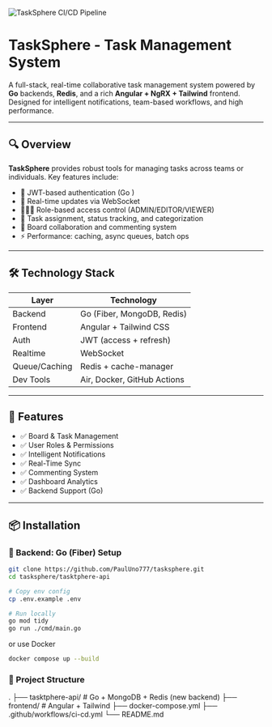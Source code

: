 ![TaskSphere CI/CD Pipeline](https://github.com/PaulUno777/tasksphere/actions/workflows/ci-cd.yml/badge.svg)

# TaskSphere - Task Management System

A full-stack, real-time collaborative task management system powered by **Go** backends, **Redis**, and a rich **Angular + NgRX + Tailwind** frontend. Designed for intelligent notifications, team-based workflows, and high performance.

---

## 🔍 Overview

**TaskSphere** provides robust tools for managing tasks across teams or individuals. Key features include:

- 🔐 JWT-based authentication (Go )
- 📡 Real-time updates via WebSocket
- 🧑‍🤝‍🧑 Role-based access control (ADMIN/EDITOR/VIEWER)
- 📌 Task assignment, status tracking, and categorization
- 💬 Board collaboration and commenting system
- ⚡ Performance: caching, async queues, batch ops

---

## 🛠️ Technology Stack

| Layer       | Technology                        |
|------------|------------------------------------|
| Backend     | Go (Fiber, MongoDB, Redis)         |
| Frontend    | Angular + Tailwind CSS             |
| Auth        | JWT (access + refresh)             |
| Realtime    | WebSocket                          |
| Queue/Caching| Redis + cache-manager             |
| Dev Tools   | Air, Docker, GitHub Actions  |

---

## 🧩 Features

- ✅ Board & Task Management  
- ✅ User Roles & Permissions  
- ✅ Intelligent Notifications  
- ✅ Real-Time Sync  
- ✅ Commenting System  
- ✅ Dashboard Analytics  
- ✅ Backend Support (Go)

---

## 📦 Installation

### 🚀 Backend: Go (Fiber) Setup
```bash
git clone https://github.com/PaulUno777/tasksphere.git
cd tasksphere/tasktphere-api

# Copy env config
cp .env.example .env

# Run locally
go mod tidy
go run ./cmd/main.go
```

or use Docker

```bash
docker compose up --build
```

### 📁 Project Structure
.
├── tasktphere-api/ # Go + MongoDB + Redis (new backend)
├── frontend/ # Angular + Tailwind
├── docker-compose.yml
├── .github/workflows/ci-cd.yml
└── README.md